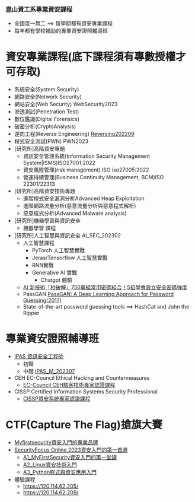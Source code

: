 ### 崑山資工系專業資安課程
- 全國度一無二 ==> 每學期都有資安專業課程
- 每年都有學校補助的專業資安證照輔導班


# 資安專業課程(底下課程須有專數授權才可存取)
- 系統安全(System Security)
- 網路安全(Network Security)
- 網站安全(Web Security) WebSecurity2023
- 滲透測試(Penetration Test)
- 數位鑑識(Digital Forensics)
- 破密分析(CryptoAnalysis)
- 逆向工程(Reverse Engineering) [Reversing202209](https://github.com/MyDearGreatTeacher/Reversing202209/blob/main/README.md)
- 程式安全測試(PWN) PWN2023
- [研究所]高階資安專題
  - 資訊安全管理系統(Information Security Management System|ISMS)ISO27001:2022
  - 資安風險管理(risk management) ISO iso27005:2022
  - 營運持續管理(Business Continuity Management, BCM)ISO 22301/22313
- [研究所]高階資安技術專題
  - 進階程式安全漏洞分析Advanced Heap Exploitation
  - 進階網路流量分析(惡意流量分析與惡意程式解析)
  - 惡意程式分析(Advanced Malware analysis)
- [研究所]機器學習與資訊安全
  - 機器學習 課程 
- [研究所]人工智慧與資訊安全  AI_SEC_202302
  - 人工智慧課程
    - PyTorch 人工智慧實戰
    - Jeras/Tensorflow 人工智慧實戰
    - RNN實戰
    - Generative AI 實戰
      - Chatgpt 體驗 
  - [AI 新技術「秒破解」750萬組常用密碼組合！5招學會設立安全密碼強度](https://3c.ltn.com.tw/news/52706)
  - PassGAN [PassGAN: A Deep Learning Approach for Password Guessing(2017)](https://arxiv.org/abs/1709.00440)
  - State-of-the-art password guessing tools ==>  HashCat and John the Ripper

# 專業資安證照輔導班
- [IPAS 資訊安全工程師](https://www.ipas.org.tw/ISE)
  - 初階
  - 中階 [IPAS_M_202307](https://github.com/MyDearGreatTeacher/IPAS_M_202307)
- CEH EC-Council Ethical Hacking and Countermeasures
  - [EC-Council CEH駭客技術專家認證課程](https://www.uuu.com.tw/Course/Show/300/EC-Council-CEH%E9%A7%AD%E5%AE%A2%E6%8A%80%E8%A1%93%E5%B0%88%E5%AE%B6%E8%AA%8D%E8%AD%89%E8%AA%B2%E7%A8%8B)
- CISSP Certified Information Systems Security Professional
  - [CISSP資安系統專家認證課程](https://www.uuu.com.tw/Course/Show/47/CISSP-%E8%B3%87%E5%AE%89%E7%B3%BB%E7%B5%B1%E5%B0%88%E5%AE%B6%E8%AA%8D%E8%AD%89%E8%AA%B2%E7%A8%8B)
 
# CTF(Capture The Flag)搶旗大賽
- [Myfirstsecurity資安入門的專業品牌](https://github.com/myfirstsecurity2020)
- [SecurityFocus Online 2023資安入門的第一首選](https://github.com/MyFirstSecurity2020/SecurityFoscusOnline2023)
  - [A1_MyFirstSecurity資安入門的第一堂課](https://github.com/MyFirstSecurity2020/20230301)
  - [A2_Linux資安技術入門](https://github.com/MyFirstSecurity2020/20230302)
  - [A3_Python程式與資安應用入門 ](https://github.com/MyFirstSecurity2020/SF2023A3)
- 體驗課程
  - https://120.114.62.205/
  - https://120.114.62.209/

<!--
**KsuSecurity/KsuSecurity** is a ✨ _special_ ✨ repository because its `README.md` (this file) appears on your GitHub profile.

Here are some ideas to get you started:

- 🔭 I’m currently working on ...
- 🌱 I’m currently learning ...
- 👯 I’m looking to collaborate on ...
- 🤔 I’m looking for help with ...
- 💬 Ask me about ...
- 📫 How to reach me: ...
- 😄 Pronouns: ...
- ⚡ Fun fact: ...
-->
